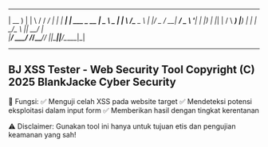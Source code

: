  ____      _  __  ______ ____    _____         _
| __ )    | | \ \/ / ___/ ___|  |_   _|__  ___| |_ ___ _ __ 
|  _ \ _  | |  \  /\___ \___ \    | |/ _ \/ __| __/ _ \ '__|
| |_) | |_| |  /  \ ___) |__) |   | |  __/\__ \ ||  __/ |   
|____/ \___/  /_/\_\____/____/    |_|\___||___/\__\___|_|   


-------------------------------------------------------------------------------
  BJ XSS Tester - Web Security Tool
  Copyright (C) 2025 BlankJacke Cyber Security
-------------------------------------------------------------------------------
  📌 Fungsi:
  ✅ Menguji celah XSS pada website target
  ✅ Mendeteksi potensi eksploitasi dalam input form
  ✅ Memberikan hasil dengan tingkat kerentanan

  ⚠️ Disclaimer:
  Gunakan tool ini hanya untuk tujuan etis dan pengujian keamanan yang sah!

